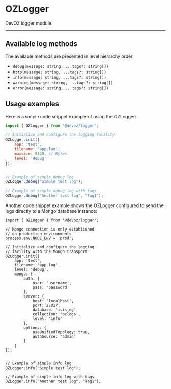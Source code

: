 # OZLogger
DevOZ logger module.

----

## Available log methods
The available methods are presented in level hierarchy order.

 - `debug(message: string, ...tags?: string[])`
 - `http(message: string, ...tags?: string[])`
 - `info(message: string, ...tags?: string[])`
 - `warning(message: string, ...tags?: string[])`
 - `error(message: string, ...tags?: string[])`

## Usage examples
Here is a simple code snippet example of using the OZLogger:

```javascript
import { OZLogger } from '@devoz/logger';

// Initialize and configure the logging facility
OZLogger.init({
	app: 'test',
	filename: 'app.log',
	maxsize: 5120, // Bytes
	level: 'debug'
});


// Example of simple debug log
OZLogger.debug("Simple test log");

// Example of simple debug log with tags
OZLogger.debug("Another test log", "Tag1");
```

Another code snippet example shows the OZLogger configured
to send the logs directly to a Mongo database instance:

```javascrip
import { OZLogger } from '@devoz/logger';

// Mongo connection is only established
// on production environments
process.env.NODE_ENV = 'prod';

// Initialize and configure the logging
// facility with the Mongo transport
OZLogger.init({
	app: 'test',
	filename: 'app.log',
	level: 'debug',
	mongo: {
		auth: {
			user: 'username',
			pass: 'password'
		},
		server: {
			host: 'localhost',
			port: 27017,
			database: 'isis_ng',
			collection: 'ozlogs',
			level: 'info'
		},
		options: {
			useUnifiedTopology: true,
			authSource: 'admin'
		}
	}
});


// Example of simple info log
OZLogger.info("Simple test log");

// Example of simple info log with tags
OZLogger.info("Another test log", "Tag1");
```
